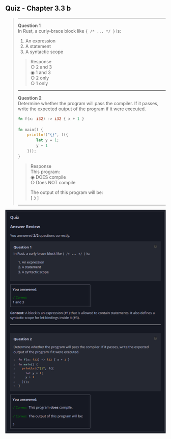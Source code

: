 ## Quiz - Chapter 3.3 b ##

> ---
> **Question 1**<br>
> In Rust, a curly-brace block like ```{ /* ... */ }``` is:
> 1. An expression
> 2. A statement
> 3. A syntactic scope
> 
> > Response<br>
> > ○ 2 and 3<br>
> > ◉ 1 and 3<br>
> > ○ 2 only<br>
> > ○ 1 only<br>
> 
> ---
>
> **Question 2**<br>
> Determine whether the program will pass the compiler. If it 
> passes, write the expected output of the program if it were 
> executed.
>
> ```rust
> fn f(x: i32) -> i32 { x + 1 }
> 
> fn main() {
>     println!("{}", f({
>         let y = 1;
>         y + 1
>     }));
> }
> ```
>
> > Response<br>
> > This program:<br>
> > ◉ DOES compile<br>
> > ○ Does NOT compile<br>
> >
> > The output of this program will be:<br>
> > [ ```3``` ]
> 
> ---

![image](../additional-files/images/quiz_0303b.png)
